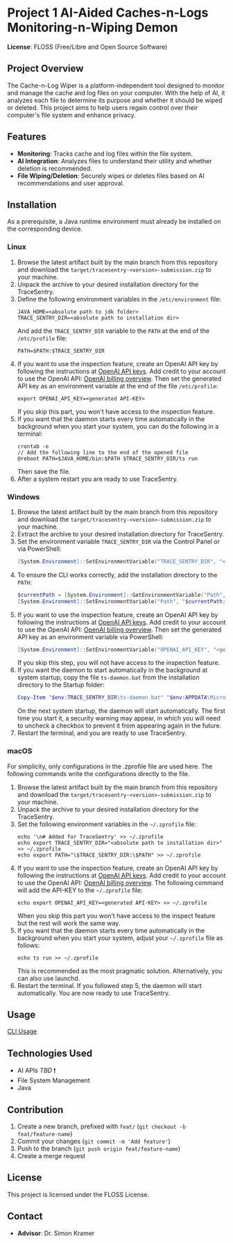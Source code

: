 # Project 1 AI-Aided Caches-n-Logs Monitoring-n-Wiping Demon

**License**: FLOSS (Free/Libre and Open Source Software)

## Project Overview

The Cache-n-Log Wiper is a platform-independent tool designed to monitor and manage the cache and log files on your
computer. With the help of AI, it analyzes each file to determine its purpose and whether it should be wiped or deleted.
This project aims to help users regain control over their computer's file system and enhance privacy.

## Features

- **Monitoring**: Tracks cache and log files within the file system.
- **AI Integration**: Analyzes files to understand their utility and whether deletion is recommended.
- **File Wiping/Deletion**: Securely wipes or deletes files based on AI recommendations and user approval.

## Installation

As a prerequisite, a Java runtime environment must already be installed on the corresponding device.

### Linux

1. Browse the latest artifact built by the main branch from this repository and download
   the `target/tracesentry-<version>-submission.zip` to your machine.
2. Unpack the archive to your desired installation directory for the TraceSentry.
3. Define the following environment variables in the `/etc/environment` file:
    ```
   JAVA_HOME=<absolute path to jdk folder>
   TRACE_SENTRY_DIR=<absolute path to installation dir>
   ```
   And add the `TRACE_SENTRY_DIR` variable to the `PATH` at the end of the `/etc/profile` file:
   ```
   PATH=$PATH:$TRACE_SENTRY_DIR
   ```
4. If you want to use the inspection feature, create an OpenAI API key by following the instructions at [OpenAI API keys](https://platform.openai.com/settings/organization/api-keys).
   Add credit to your account to use the OpenAI API: [OpenAI billing overview](https://platform.openai.com/settings/organization/billing/overview).
   Then set the generated API key as an environment variable at the end of the file `/etc/profile`:
    ```
    export OPENAI_API_KEY=<generated API-KEY>
    ```
   If you skip this part, you won't have access to the inspection feature.
5. If you want that the daemon starts every time automatically in the background when you start your system,
   you can do the following in a terminal:
    ```
   crontab -e
   // Add the following line to the end of the opened file
   @reboot PATH=$JAVA_HOME/bin:$PATH $TRACE_SENTRY_DIR/ts run
    ```
   Then save the file.
6. After a system restart you are ready to use TraceSentry.

### Windows
1. Browse the latest artifact built by the main branch from this repository and download
   the `target/tracesentry-<version>-submission.zip` to your machine.
2. Extract the archive to your desired installation directory for TraceSentry.
3. Set the environment variable `TRACE_SENTRY_DIR` via the Control Panel or via PowerShell:
    ```powershell
    [System.Environment]::SetEnvironmentVariable("TRACE_SENTRY_DIR", "<absolute path to the installation directory>", "User")
    ```
4. To ensure the CLI works correctly, add the installation directory to the `PATH`:
    ```powershell
    $currentPath = [System.Environment]::GetEnvironmentVariable("Path", "User")
    [System.Environment]::SetEnvironmentVariable("Path", "$currentPath;<absolute path to the installation directory>", "User")
    ```
5. If you want to use the inspection feature, create an OpenAI API key by following the instructions at [OpenAI API keys](https://platform.openai.com/settings/organization/api-keys).
   Add credit to your account to use the OpenAI API: [OpenAI billing overview](https://platform.openai.com/settings/organization/billing/overview).
   Then set the generated API key as an environment variable via PowerShell:
    ```powershell
    [System.Environment]::SetEnvironmentVariable("OPENAI_API_KEY", "<generated API key>", "User")
    ```
   If you skip this step, you will not have access to the inspection feature.
6. If you want the daemon to start automatically in the background at system startup, copy the file `ts-daemon.bat` from the installation directory to the Startup folder:
    ```powershell
    Copy-Item "$env:TRACE_SENTRY_DIR\ts-daemon.bat" "$env:APPDATA\Microsoft\Windows\Start Menu\Programs\Startup"
    ```
   On the next system startup, the daemon will start automatically.
   The first time you start it, a security warning may appear, in which you will need to uncheck a checkbox to prevent it from appearing again in the future.
7. Restart the terminal, and you are ready to use TraceSentry.


### macOS
For simplicity, only configurations in the .zprofile file are used here. The following commands write the configurations directly to the file.

1. Browse the latest artifact built by the main branch from this repository and download
   the `target/tracesentry-<version>-submission.zip` to your machine.
2. Unpack the archive to your desired installation directory for the TraceSentry.
3. Set the following environment variables in the `~/.zprofile` file:
    ```
   echo '\n# Added for TraceSentry' >> ~/.zprofile
   echo export TRACE_SENTRY_DIR="<absolute path to installation dir>" >> ~/.zprofile
   echo export PATH="\$TRACE_SENTRY_DIR:\$PATH" >> ~/.zprofile
   ```
4. If you want to use the inspection feature, create an OpenAI API key by following the instructions at [OpenAI API keys](https://platform.openai.com/settings/organization/api-keys).
   Add credit to your account to use the OpenAI API: [OpenAI billing overview](https://platform.openai.com/settings/organization/billing/overview).
   The following command will add the API-KEY to the `~/.zprofile` file:
    ```
    echo export OPENAI_API_KEY=<generated API-KEY> >> ~/.zprofile
    ```
   When you skip this part you won't have access to the inspect feature but the rest will work the same way.
5. If you want that the daemon starts every time automatically in the background when you start your system,
   adjust your `~/.zprofile` file as follows:
   ```
   echo ts run >> ~/.zprofile
   ```
   This is recommended as the most pragmatic solution. Alternatively, you can also use launchd.
6. Restart the terminal. If you followed step 5, the daemon will start automatically. You are now ready to use TraceSentry.

## Usage

[CLI Usage](./docs/cli.md)

## Technologies Used

- AI APIs _TBD_ ❗
- File System Management
- Java

## Contribution

1. Create a new branch, prefixed with `feat/` (`git checkout -b feat/feature-name`)
2. Commit your changes (`git commit -m 'Add feature'`)
3. Push to the branch (`git push origin feat/feature-name`)
4. Create a merge request

## License

This project is licensed under the FLOSS License.

## Contact

- **Advisor**: Dr. Simon Kramer
